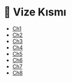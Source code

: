 # 📅 Vize Kısmı

<!--Index-->

- [Ch1](Ch1.pdf)
- [Ch2](Ch2.pdf)
- [Ch3](Ch3.pdf)
- [Ch4](Ch4.pdf)
- [Ch5](Ch5.pdf)
- [Ch6](Ch6.pdf)
- [Ch7](Ch7.pdf)
- [Ch8](Ch8.pdf)

<!--Index-->
